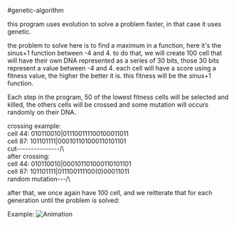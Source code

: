 #genetic-algorithm

this program uses evolution to solve a problem faster, in that case it uses genetic.

the problem to solve here is to find a maximum in a function, here it's the sinus+1 function between -4 and 4.
to do that, we will create 100 cell that will have their own DNA represented as a series of 30 bits, those 30 bits represent a value between -4 and 4.
each cell will have a score using a fitness value, the higher the better it is. this fitness will be the sinus+1 function.

Each step in the program, 50 of the lowest fitness cells will be selected and killed, the others cells will be crossed and some mutation will occurs randomly on their DNA.

crossing example:  
cell 44: 010110010|011100111100100011011  
cell 87: 101101111|000101101000110101101  
cut---------------/\  
after crossing:  
cell 44: 010110010|000101101000110101101  
cell 87: 101101111|011100111100(0)00011011  
random mutation---/\  
                          
after that, we once again have 100 cell, and we reitterate that for each generation until the problem is solved:

Example:
![Animation](https://user-images.githubusercontent.com/110237135/182137869-aa2f63c1-5a64-446f-9323-30baa43c612a.gif)
